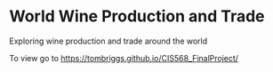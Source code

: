 # World Wine Production and Trade
Exploring wine production and trade around the world

To view go to https://tombriggs.github.io/CIS568_FinalProject/
